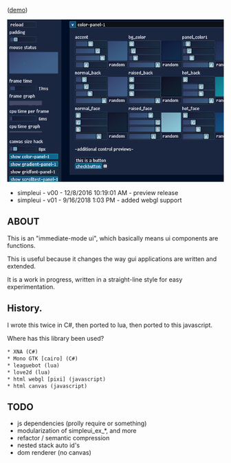 ([demo](https://remzmike.github.io/simpleui/))

![screenshot](screen.png)

* simpleui - v00 - 12/8/2016 10:19:01 AM - preview release
* simpleui - v01 - 9/16/2018 1:03 PM - added webgl support

## ABOUT

This is an "immediate-mode ui", which basically means ui components are functions.

This is useful because it changes the way gui applications are written and extended.

It is a work in progress, written in a straight-line style for easy experimentation.

## History.

I wrote this twice in C#, then ported to lua, then ported to this javascript.

Where has this library been used?

    * XNA (C#)
    * Mono GTK [cairo] (C#)
    * leaguebot (lua)
    * love2d (lua)
    * html webgl [pixi] (javascript)
    * html canvas (javascript)

## TODO

* js dependencies (prolly require or something)
* modularization of simpleui_ex_*, and more
* refactor / semantic compression
* nested stack auto id's
* dom renderer (no canvas)